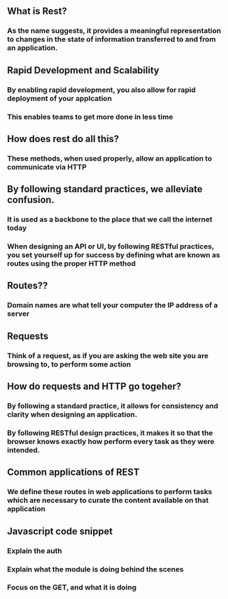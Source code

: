 ## What is Rest?

### As the name suggests, it provides a meaningful representation to changes in the state of information transferred to and from an application.

## Rapid Development and Scalability

### By enabling rapid development, you also allow for rapid deployment of your applcation
### This enables teams to get more done in less time

## How does rest do all this?

### These methods, when used properly, allow an application to communicate via HTTP

## By following standard practices, we alleviate confusion.

### It is used as a backbone to the place that we call the internet today
### When designing an API or UI, by following RESTful practices, you set yourself up for success by defining what are known as routes using the proper HTTP method

## Routes??

### Domain names are what tell your computer the IP address of a server

## Requests

### Think of a request, as if you are asking the web site you are browsing to, to perform some action

## How do requests and HTTP go togeher?

### By following a standard practice, it allows for consistency and clarity when designing an application.
### By following RESTful design practices, it makes it so that the browser knows exactly how perform every task as they were intended.

## Common applications of REST

### We define these routes in web applications to perform tasks which are necessary to curate the content	available on that application

## Javascript code snippet

### Explain the auth
### Explain what the module is doing behind the scenes
### Focus on the GET, and what it is doing


